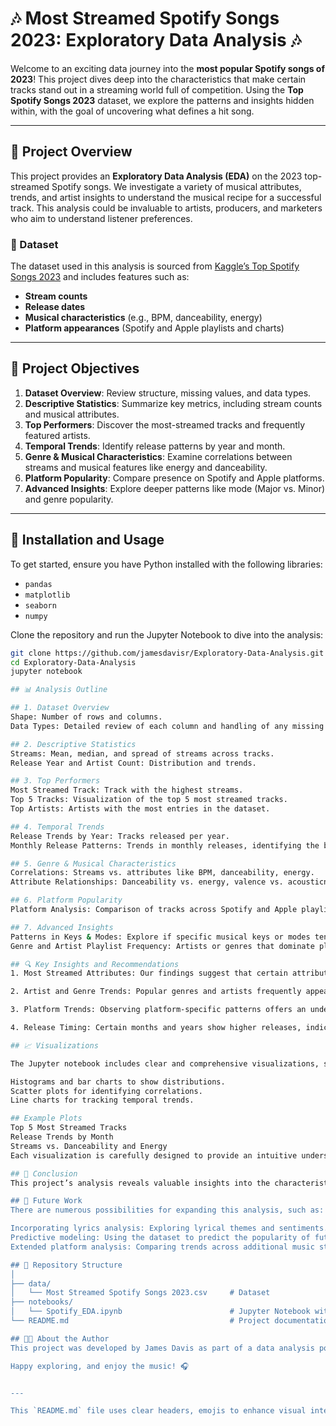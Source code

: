 # 🎶 Most Streamed Spotify Songs 2023: Exploratory Data Analysis 🎶

Welcome to an exciting data journey into the **most popular Spotify songs of 2023**! This project dives deep into the characteristics that make certain tracks stand out in a streaming world full of competition. Using the **Top Spotify Songs 2023** dataset, we explore the patterns and insights hidden within, with the goal of uncovering what defines a hit song.

---

## 🌟 Project Overview

This project provides an **Exploratory Data Analysis (EDA)** on the 2023 top-streamed Spotify songs. We investigate a variety of musical attributes, trends, and artist insights to understand the musical recipe for a successful track. This analysis could be invaluable to artists, producers, and marketers who aim to understand listener preferences.

### 🔗 Dataset

The dataset used in this analysis is sourced from [Kaggle’s Top Spotify Songs 2023](https://www.kaggle.com/datasets/nelgiriyewithana/top-spotify-songs-2023) and includes features such as:
- **Stream counts**
- **Release dates**
- **Musical characteristics** (e.g., BPM, danceability, energy)
- **Platform appearances** (Spotify and Apple playlists and charts)

---

## 📌 Project Objectives

1. **Dataset Overview**: Review structure, missing values, and data types.
2. **Descriptive Statistics**: Summarize key metrics, including stream counts and musical attributes.
3. **Top Performers**: Discover the most-streamed tracks and frequently featured artists.
4. **Temporal Trends**: Identify release patterns by year and month.
5. **Genre & Musical Characteristics**: Examine correlations between streams and musical features like energy and danceability.
6. **Platform Popularity**: Compare presence on Spotify and Apple platforms.
7. **Advanced Insights**: Explore deeper patterns like mode (Major vs. Minor) and genre popularity.

---

## 🚀 Installation and Usage

To get started, ensure you have Python installed with the following libraries:

- `pandas`
- `matplotlib`
- `seaborn`
- `numpy`

Clone the repository and run the Jupyter Notebook to dive into the analysis:

```bash
git clone https://github.com/jamesdavisr/Exploratory-Data-Analysis.git
cd Exploratory-Data-Analysis
jupyter notebook

## 📊 Analysis Outline

## 1. Dataset Overview
Shape: Number of rows and columns.
Data Types: Detailed review of each column and handling of any missing values.

## 2. Descriptive Statistics
Streams: Mean, median, and spread of streams across tracks.
Release Year and Artist Count: Distribution and trends.

## 3. Top Performers
Most Streamed Track: Track with the highest streams.
Top 5 Tracks: Visualization of the top 5 most streamed tracks.
Top Artists: Artists with the most entries in the dataset.

## 4. Temporal Trends
Release Trends by Year: Tracks released per year.
Monthly Release Patterns: Trends in monthly releases, identifying the busiest months.

## 5. Genre & Musical Characteristics
Correlations: Streams vs. attributes like BPM, danceability, energy.
Attribute Relationships: Danceability vs. energy, valence vs. acousticness.

## 6. Platform Popularity
Platform Analysis: Comparison of tracks across Spotify and Apple playlists.

## 7. Advanced Insights
Patterns in Keys & Modes: Explore if specific musical keys or modes tend to have more streams.
Genre and Artist Playlist Frequency: Artists or genres that dominate playlists and charts.

## 🔍 Key Insights and Recommendations
1. Most Streamed Attributes: Our findings suggest that certain attributes—such as high energy and danceability—are common in highly streamed tracks. These insights might guide producers in creating music that resonates with listeners.

2. Artist and Genre Trends: Popular genres and artists frequently appearing on charts may provide insights for record labels and marketing teams on trending music styles.

3. Platform Trends: Observing platform-specific patterns offers an understanding of Spotify vs. Apple’s approach to curating popular music.

4. Release Timing: Certain months and years show higher releases, indicating peak times when artists drop new music.

## 📈 Visualizations

The Jupyter notebook includes clear and comprehensive visualizations, such as:

Histograms and bar charts to show distributions.
Scatter plots for identifying correlations.
Line charts for tracking temporal trends.

## Example Plots
Top 5 Most Streamed Tracks
Release Trends by Month
Streams vs. Danceability and Energy
Each visualization is carefully designed to provide an intuitive understanding of the data and highlight the most important findings.

## 📝 Conclusion
This project’s analysis reveals valuable insights into the characteristics that may contribute to a track's popularity on Spotify. From high-energy tracks to danceability scores, these elements contribute to music that captures listener attention. These findings could inform artists, marketers, and playlist curators on the components of a hit song, enabling data-driven decisions in the music industry.

## 🔮 Future Work
There are numerous possibilities for expanding this analysis, such as:

Incorporating lyrics analysis: Exploring lyrical themes and sentiments.
Predictive modeling: Using the dataset to predict the popularity of future tracks.
Extended platform analysis: Comparing trends across additional music streaming platforms.

## 📂 Repository Structure
│
├── data/
│   └── Most Streamed Spotify Songs 2023.csv     # Dataset
├── notebooks/
│   └── Spotify_EDA.ipynb                        # Jupyter Notebook with analysis
└── README.md                                    # Project documentation

## 👨‍💻 About the Author
This project was developed by James Davis as part of a data analysis portfolio. For questions or suggestions, feel free to reach out or check out my other work on GitHub.

Happy exploring, and enjoy the music! 🎧


---

This `README.md` file uses clear headers, emojis to enhance visual interest, and structured sections to make it easy for readers to navigate and engage with. Let me know if there’s anything more you’d like to add!
